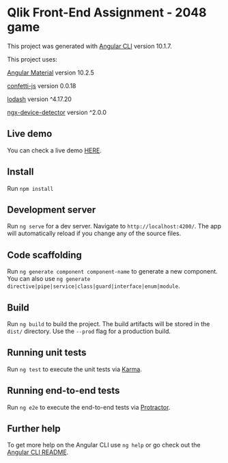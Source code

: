 # Qlik Front-End Assignment - 2048 game

This project was generated with [Angular CLI](https://github.com/angular/angular-cli) version 10.1.7.

This project uses:

[Angular Material](https://material.angular.io/) version 10.2.5

[confetti-js](https://www.npmjs.com/package/confetti-js) version 0.0.18

[lodash](https://lodash.com/) version ^4.17.20

[ngx-device-detector](https://www.npmjs.com/package/ngx-device-detector) version ^2.0.0

## Live demo

You can check a live demo [HERE](https://mario-herrero-siles.000webhostapp.com/2048/).

## Install

Run `npm install`

## Development server

Run `ng serve` for a dev server. Navigate to `http://localhost:4200/`. The app will automatically reload if you change any of the source files.

## Code scaffolding

Run `ng generate component component-name` to generate a new component. You can also use `ng generate directive|pipe|service|class|guard|interface|enum|module`.

## Build

Run `ng build` to build the project. The build artifacts will be stored in the `dist/` directory. Use the `--prod` flag for a production build.

## Running unit tests

Run `ng test` to execute the unit tests via [Karma](https://karma-runner.github.io).

## Running end-to-end tests

Run `ng e2e` to execute the end-to-end tests via [Protractor](http://www.protractortest.org/).

## Further help

To get more help on the Angular CLI use `ng help` or go check out the [Angular CLI README](https://github.com/angular/angular-cli/blob/master/README.md).
